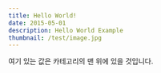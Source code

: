```yaml
---
title: Hello World!
date: 2015-05-01
description: Hello World Example
thumbnail: /test/image.jpg
---
```


여기 있는 값은 카테고리의 맨 위에 있을 것입니다.